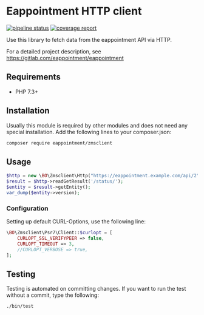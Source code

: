 # Eappointment HTTP client

[![pipeline status](https://gitlab.com/eappointment/zmsclient/badges/main/pipeline.svg)](https://gitlab.com/eappointment/zmsclient/-/commits/main)
[![coverage report](https://gitlab.com/eappointment/zmsclient/badges/main/coverage.svg)](https://eappointment.gitlab.io/zmsclient/_tests/coverage/index.html)

Use this library to fetch data from the eappointment API via HTTP.

For a detailed project description, see https://gitlab.com/eappointment/eappointment

## Requirements

* PHP 7.3+

## Installation

Usually this module is required by other modules and does not need any special installation. Add the following lines to your composer.json:

```sh
composer require eappointment/zmsclient
```

## Usage

```php
$http = new \BO\Zmsclient\Http("https://eappointment.example.com/api/2");
$result = $http->readGetResult('/status/');
$entity = $result->getEntity();
var_dump($entity->version);
```

### Configuration

Setting up default CURL-Options, use the following line:

```php
\BO\Zmsclient\Psr7\Client::$curlopt = [
    CURLOPT_SSL_VERIFYPEER => false,
    CURLOPT_TIMEOUT => 3,
    //CURLOPT_VERBOSE => true,
];
```

## Testing

Testing is automated on committing changes. If you want to run the test without a commit, type the following:

```sh
./bin/test
```
